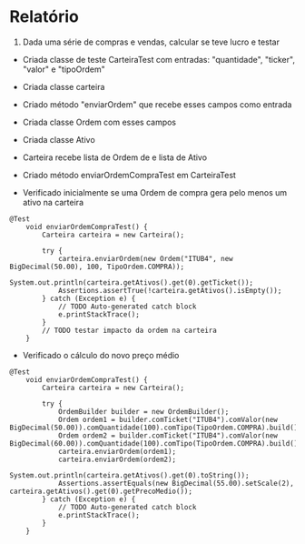 # Relatório

1. Dada uma série de compras e vendas, calcular se teve lucro e testar

- Criada classe de teste CarteiraTest com entradas: "quantidade", "ticker", "valor" e "tipoOrdem"

- Criada classe carteira

- Criado método "enviarOrdem" que recebe esses campos como entrada

- Criada classe Ordem com esses campos

- Criada classe Ativo

- Carteira recebe lista de Ordem de e lista de Ativo

- Criado método enviarOrdemCompraTest em CarteiraTest

- Verificado inicialmente se uma Ordem de compra gera pelo menos  um ativo na carteira

```
@Test
	void enviarOrdemCompraTest() {
		Carteira carteira = new Carteira();
		
		try {
			carteira.enviarOrdem(new Ordem("ITUB4", new BigDecimal(50.00), 100, TipoOrdem.COMPRA));
			System.out.println(carteira.getAtivos().get(0).getTicket());
			Assertions.assertTrue(!carteira.getAtivos().isEmpty());
		} catch (Exception e) {
			// TODO Auto-generated catch block
			e.printStackTrace();
		}
		// TODO testar impacto da ordem na carteira
	}
```
- Verificado o cálculo do novo preço médio

```
@Test
	void enviarOrdemCompraTest() {
		Carteira carteira = new Carteira();
		
		try {
			OrdemBuilder builder = new OrdemBuilder();
			Ordem ordem1 = builder.comTicket("ITUB4").comValor(new BigDecimal(50.00)).comQuantidade(100).comTipo(TipoOrdem.COMPRA).build();
			Ordem ordem2 = builder.comTicket("ITUB4").comValor(new BigDecimal(60.00)).comQuantidade(100).comTipo(TipoOrdem.COMPRA).build();
			carteira.enviarOrdem(ordem1);
			carteira.enviarOrdem(ordem2);
			System.out.println(carteira.getAtivos().get(0).toString());
			Assertions.assertEquals(new BigDecimal(55.00).setScale(2), carteira.getAtivos().get(0).getPrecoMedio());
		} catch (Exception e) {
			// TODO Auto-generated catch block
			e.printStackTrace();
		}
	}
```